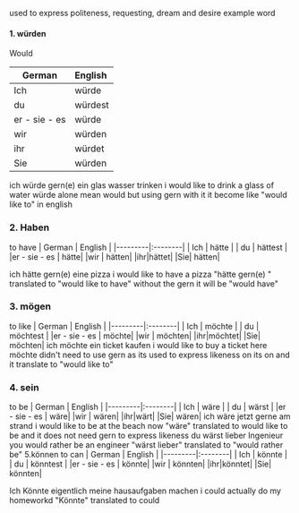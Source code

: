 used to express politeness, requesting, dream and desire
example word

#### 1. würden
Would

| German  | English |
|---------|:--------|
|   Ich   |    würde   |
|   du    |    würdest  |
|er - sie - es | würde|
|wir | würden|
|ihr|würdet|
|Sie| würden|

ich würde gern(e) ein glas wasser trinken
i would like to drink a glass of water
würde alone mean would
but using gern with it it become like
"would like to"  in english
### 2. Haben
to have
| German  | English |
|---------|:--------|
|   Ich   |    hätte   |
|   du    |    hättest  |
|er - sie - es | hätte|
|wir | hätten|
|ihr|hättet|
|Sie| hätten|

ich hätte gern(e) eine pizza
i would like to have a pizza
"hätte gern(e) " translated to "would like to have"
without the gern it will be "would have"
### 3. mögen
to like
| German  | English |
|---------|:--------|
|   Ich   |    möchte   |
|   du    |    möchtest  |
|er - sie - es | möchte|
|wir | möchten|
|ihr|möchtet|
|Sie| möchten|
ich möchte ein ticket kaufen
i would like to buy a ticket
here möchte didn't need to use gern as its used to express likeness on its on
and it translate to "would like to"

### 4. sein
to be
| German  | English |
|---------|:--------|
|   Ich   |    wäre   |
|   du    |    wärst  |
|er - sie - es | wäre|
|wir | wären|
|ihr|wärt|
|Sie| wären|
ich wäre jetzt gerne am strand
i would like to be at the beach now
"wäre" translated to would like to be
and it does not need gern to express likeness
du wärst lieber Ingenieur
you would rather be an engineer
"wärst lieber" translated to "would rather be"
5.können
to can
| German  | English |
|---------|:--------|
|   Ich   |    könnte   |
|   du    |    könntest  |
|er - sie - es | könnte|
|wir | könnten|
|ihr|könntet|
|Sie| könnten|

Ich Könnte eigentlich meine hausaufgaben machen
i could actually do my homeworkd
"Könnte" translated to could